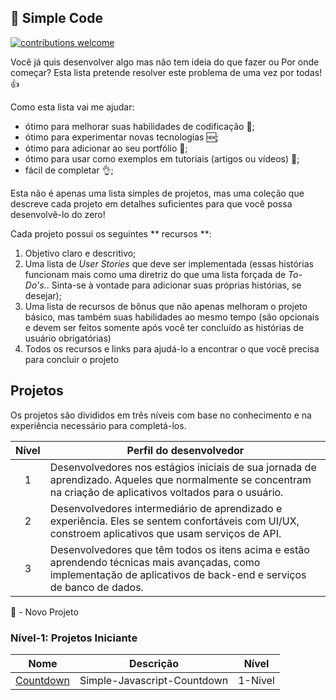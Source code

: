 ## :ledger: Simple Code

[![contributions welcome](https://img.shields.io/badge/contributions-welcome-brightgreen.svg?style=flat)](./CONTRIBUTING.md)

Você já quis desenvolver algo mas não tem ideia do que fazer ou Por onde começar? 
Esta lista pretende resolver este problema de uma vez por todas! 👍

Como esta lista vai me ajudar:

- ótimo para melhorar suas habilidades de codificação :muscle:;
- ótimo para experimentar novas tecnologias 🆕;
- ótimo para adicionar ao seu portfólio 📁;
- ótimo para usar como exemplos em tutoriais (artigos ou vídeos) :page_with_curl:;
- fácil de completar :ok_hand:;

Esta não é apenas uma lista simples de projetos, mas uma coleção que descreve cada projeto em detalhes suficientes para que você possa desenvolvê-lo do zero!

Cada projeto possui os seguintes ** recursos **:

1. Objetivo claro e descritivo;
2. Uma lista de _User Stories_ que deve ser implementada (essas histórias funcionam mais como uma diretriz do que uma lista forçada de _To-Do's._. Sinta-se à vontade para adicionar suas próprias histórias, se desejar);
3. Uma lista de recursos de bônus que não apenas melhoram o projeto básico, mas também suas habilidades ao mesmo tempo (são opcionais e devem ser feitos somente após você ter concluído as histórias de usuário obrigatórias)
4. Todos os recursos e links para ajudá-lo a encontrar o que você precisa para concluir o projeto

## Projetos

Os projetos são divididos em três níveis com base no conhecimento e na experiência
necessário para completá-los.

| Nível | Perfil do desenvolvedor                                                                                                                                             |
| :--:  | --------------------------------------------------------------------------------------------------------------------------------------------------------------------|
|  1    | Desenvolvedores nos estágios iniciais de sua jornada de aprendizado. Aqueles que normalmente se concentram na criação de aplicativos voltados para o usuário.       |
|  2    | Desenvolvedores intermediário de aprendizado e experiência. Eles se sentem confortáveis com UI/UX, constroem  aplicativos que usam serviços de API.                 |
|  3    | Desenvolvedores que têm todos os itens acima e estão aprendendo técnicas mais avançadas, como implementação de aplicativos de back-end e serviços de banco de dados.|

🌟 - Novo Projeto

### Nível-1: Projetos Iniciante

| Nome                                                                              | Descrição                                                  | Nível      |
| --------------------------------------------------------------------------------- | ---------------------------------------------------------- | ---------- |
| [Countdown](./Projetos/1-Nivel/Countdown-App.md)                                  | Simple-Javascript-Countdown                                | 1-Nivel    |


